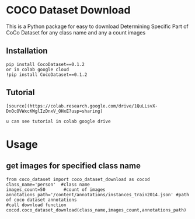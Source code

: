 # COCO Dataset Download
This is a Python package for easy to download Determining Specific Part of CoCo Dataset
for any class name  and any a count images 

## Installation
```
pip install CocoDataset==0.1.2
or in colab google cloud
!pip install CocoDataset==0.1.2

```
## Tutorial

```
[source](https://colab.research.google.com/drive/1QuLLsvX-DnOcOVWxcKWglIzDnxV_OHxE?usp=sharing)

u can see tutorial in colab google drive

```
# Usage
## get images for specified class name

```
from coco_dataset import coco_dataset_download as cocod
class_name='person'  #class name 
images_count=50       #count of images  
annotations_path='/content/annotations/instances_train2014.json' #path of coco dataset annotations 
#call download function
cocod.coco_dataset_download(class_name,images_count,annotations_path)
``` 

